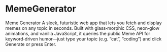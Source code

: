 # MemeGenerator
Meme Generator A sleek, futuristic web app that lets you fetch and display memes on any topic in seconds. Built with glass‑morphic CSS, neon‑glow animations, and vanilla JavaScript, it queries the public Meme API for keyword‑driven humor—just type your topic (e.g. “cat”, “coding”) and click Generate or press Enter.
